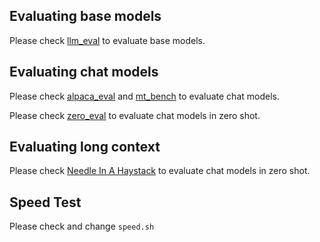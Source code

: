 ## Evaluating base models

Please check [llm_eval](https://github.com/jxiw/MambaInLlama/tree/main/benchmark/llm_eval) to evaluate base models.

## Evaluating chat models

Please check [alpaca_eval](https://github.com/jxiw/MambaInLlama/tree/main/benchmark/alpaca_eval) and [mt_bench](https://github.com/jxiw/MambaInLlama/tree/main/benchmark/mt_bench) to evaluate chat models.

Please check [zero_eval](https://github.com/jxiw/ZeroEval) to evaluate chat models in zero shot.

## Evaluating long context

Please check [Needle In A Haystack](https://github.com/jxiw/MambaInLlama/tree/main/benchmark/needle) to evaluate chat models in zero shot.

## Speed Test

Please check and change `speed.sh`